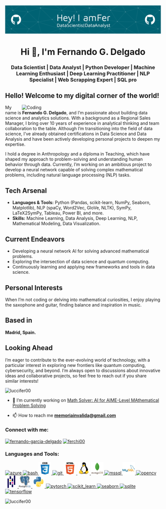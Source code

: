![Header](./mycustomheader.png)
<h1 align="center">Hi 👋, I'm Fernando G. Delgado</h1>
<h3 align="center">Data Scientist | Data Analyst | Python Developer | Machine Learning Enthusiast | Deep Learning Practitioner | NLP Specialist | Web Scrapping Expert | SQL pro</h3>
<h2>Hello! Welcome to my digital corner of the world!</h2>
<img align="right" alt="Coding" width="450" src="./webtech-frontend.gif">
<p> My name is <strong>Fernando G. Delgado</strong>, and I’m passionate about building data science and analytics solutions. With a background as a Regional Sales Manager, I bring over 10 years of experience in analytical thinking and team collaboration to the table. Although I’m transitioning into the field of data science, I’ve already obtained certifications in Data Science and Data Analysis and have been actively developing personal projects to deepen my expertise.</p>
<p> I hold a degree in Anthropology and a diploma in Teaching, which have shaped my approach to problem-solving and understanding human behavior through data. Currently, I’m working on an ambitious project to develop a neural network capable of solving complex mathematical problems, including natural language processing (NLP) tasks.</p>
    
<h2>Tech Arsenal</h2>
<ul>
  <li><strong>Languages & Tools:</strong> Python (Pandas, scikit-learn, NumPy, Seaborn, Matplotlib), NLP (spaCy, Word2Vec, GloVe, NLTK), SymPy, LaTeX2SymPy, Tableau, Power BI, and more.</li>
  <li><strong>Skills:</strong> Machine Learning, Data Analysis, Deep Learning, NLP, Mathematical Modeling, Data Visualization.</li>
</ul>

<h2>Current Endeavors</h2>
<ul>
  <li>Developing a neural network AI for solving advanced mathematical problems.</li>
  <li>Exploring the intersection of data science and quantum computing.</li>
  <li>Continuously learning and applying new frameworks and tools in data science.</li>
</ul>
    
<h2>Personal Interests</h2>
<p>When I’m not coding or delving into mathematical curiosities, I enjoy playing the saxophone and guitar, finding balance and inspiration in music.</p>
    
<h2>Based in</h2>
<p><strong>Madrid, Spain.</strong></p>
    
<h2>Looking Ahead</h2>
<p>I’m eager to contribute to the ever-evolving world of technology, with a particular interest in exploring new frontiers like quantum computing, cybersecurity, and beyond. I’m always open to discussions about innovative ideas and collaborative projects, so feel free to reach out if you share similar interests!</p>

<p align="left"> <img src="https://komarev.com/ghpvc/?username=luccifer00&label=Profile%20views&color=0e75b6&style=flat" alt="luccifer00" /> </p>

- 🔭 I’m currently working on [Math Solver: AI for AIME-Level MAthematical Problem Solving](--------)

- 📫 How to reach me **memoriainvalida@gmail.com**

<h3 align="left">Connect with me:</h3>
<p align="left">
<a href="https://linkedin.com/in/fernando-garcia-delgado" target="blank"><img align="center" src="https://raw.githubusercontent.com/rahuldkjain/github-profile-readme-generator/master/src/images/icons/Social/linked-in-alt.svg" alt="fernando-garcia-delgado" height="30" width="40" /></a>
<a href="https://kaggle.com/ferchi00" target="blank"><img align="center" src="https://raw.githubusercontent.com/rahuldkjain/github-profile-readme-generator/master/src/images/icons/Social/kaggle.svg" alt="ferchi00" height="30" width="40" /></a>
</p>

<h3 align="left">Languages and Tools:</h3>
<p align="left"> <a href="https://azure.microsoft.com/en-in/" target="_blank" rel="noreferrer"> <img src="https://www.vectorlogo.zone/logos/microsoft_azure/microsoft_azure-icon.svg" alt="azure" width="40" height="40"/> </a> <a href="https://www.gnu.org/software/bash/" target="_blank" rel="noreferrer"> <img src="https://www.vectorlogo.zone/logos/gnu_bash/gnu_bash-icon.svg" alt="bash" width="40" height="40"/> </a> <a href="https://www.w3schools.com/css/" target="_blank" rel="noreferrer"> <img src="https://raw.githubusercontent.com/devicons/devicon/master/icons/css3/css3-original-wordmark.svg" alt="css3" width="40" height="40"/> </a> <a href="https://git-scm.com/" target="_blank" rel="noreferrer"> <img src="https://www.vectorlogo.zone/logos/git-scm/git-scm-icon.svg" alt="git" width="40" height="40"/> </a> <a href="https://www.w3.org/html/" target="_blank" rel="noreferrer"> <img src="https://raw.githubusercontent.com/devicons/devicon/master/icons/html5/html5-original-wordmark.svg" alt="html5" width="40" height="40"/> </a> <a href="https://www.linux.org/" target="_blank" rel="noreferrer"> <img src="https://raw.githubusercontent.com/devicons/devicon/master/icons/linux/linux-original.svg" alt="linux" width="40" height="40"/> </a> <a href="https://www.mongodb.com/" target="_blank" rel="noreferrer"> <img src="https://raw.githubusercontent.com/devicons/devicon/master/icons/mongodb/mongodb-original-wordmark.svg" alt="mongodb" width="40" height="40"/> </a> <a href="https://www.microsoft.com/en-us/sql-server" target="_blank" rel="noreferrer"> <img src="https://www.svgrepo.com/show/303229/microsoft-sql-server-logo.svg" alt="mssql" width="40" height="40"/> </a> <a href="https://www.mysql.com/" target="_blank" rel="noreferrer"> <img src="https://raw.githubusercontent.com/devicons/devicon/master/icons/mysql/mysql-original-wordmark.svg" alt="mysql" width="40" height="40"/> </a> <a href="https://opencv.org/" target="_blank" rel="noreferrer"> <img src="https://www.vectorlogo.zone/logos/opencv/opencv-icon.svg" alt="opencv" width="40" height="40"/> </a> <a href="https://pandas.pydata.org/" target="_blank" rel="noreferrer"> <img src="https://raw.githubusercontent.com/devicons/devicon/2ae2a900d2f041da66e950e4d48052658d850630/icons/pandas/pandas-original.svg" alt="pandas" width="40" height="40"/> </a> <a href="https://www.postgresql.org" target="_blank" rel="noreferrer"> <img src="https://raw.githubusercontent.com/devicons/devicon/master/icons/postgresql/postgresql-original-wordmark.svg" alt="postgresql" width="40" height="40"/> </a> <a href="https://www.python.org" target="_blank" rel="noreferrer"> <img src="https://raw.githubusercontent.com/devicons/devicon/master/icons/python/python-original.svg" alt="python" width="40" height="40"/> </a> <a href="https://pytorch.org/" target="_blank" rel="noreferrer"> <img src="https://www.vectorlogo.zone/logos/pytorch/pytorch-icon.svg" alt="pytorch" width="40" height="40"/> </a> <a href="https://scikit-learn.org/" target="_blank" rel="noreferrer"> <img src="https://upload.wikimedia.org/wikipedia/commons/0/05/Scikit_learn_logo_small.svg" alt="scikit_learn" width="40" height="40"/> </a> <a href="https://seaborn.pydata.org/" target="_blank" rel="noreferrer"> <img src="https://seaborn.pydata.org/_images/logo-mark-lightbg.svg" alt="seaborn" width="40" height="40"/> </a> <a href="https://www.sqlite.org/" target="_blank" rel="noreferrer"> <img src="https://www.vectorlogo.zone/logos/sqlite/sqlite-icon.svg" alt="sqlite" width="40" height="40"/> </a> <a href="https://www.tensorflow.org" target="_blank" rel="noreferrer"> <img src="https://www.vectorlogo.zone/logos/tensorflow/tensorflow-icon.svg" alt="tensorflow" width="40" height="40"/> </a> </p>

<p><img align="center" src="https://github-readme-stats.vercel.app/api/top-langs?username=luccifer00&show_icons=true&locale=en&layout=compact" alt="luccifer00" /></p>

